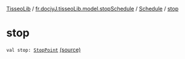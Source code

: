 [TisseoLib](../../index.md) / [fr.docjyJ.tisseoLib.model.stopSchedule](../index.md) / [Schedule](index.md) / [stop](./stop.md)

# stop

`val stop: `[`StopPoint`](../../fr.docjy-j.tisseo-lib.model.stop-point/-stop-point/index.md) [(source)](https://github.com/docjyJ/TisseoLib/tree/master/src/main/kotlin/fr/docjyJ/tisseoLib/model/stopSchedule/Schedule.kt#L10)